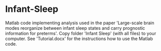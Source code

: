 # Infant-Sleep
Matlab code implementing analysis used in the paper 'Large-scale brain modes reorganize between infant sleep states and carry prognostic information for preterms'.
Copy folder 'Infant Sleep' (with all files) to your computer. See 'Tutorial.docx' for the instructions how to use the Matlab code.
